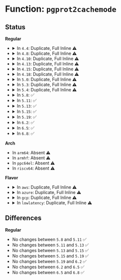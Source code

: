 # Function: <code>pgprot2cachemode</code>

## Status
<b>Regular</b>
<ul>
<li>
<details>
<summary>In <code>4.4</code>: Duplicate, Full Inline ⚠️</summary>

**Collision:** Static Duplication

**Inline:** Full

**Transformation:** False

**Instances:**

```
In arch/x86/mm/ioremap.c (ffffffff8106bd89)
Location: arch/x86/include/asm/pgtable_types.h:355
Inline: True
Inline callers:
  - arch/x86/mm/ioremap.c:ioremap_prot
```
```
In arch/x86/mm/pageattr.c (ffffffff8106e344)
Location: arch/x86/include/asm/pgtable_types.h:355
Inline: True
Inline callers:
  - arch/x86/mm/pageattr.c:change_page_attr_set_clr
```
```
In arch/x86/mm/pat.c (ffffffff810706a1)
Location: arch/x86/include/asm/pgtable_types.h:355
Inline: True
Inline callers:
  - arch/x86/mm/pat.c:reserve_pfn_range
```
</details>
</li>
<li>
<details>
<summary>In <code>4.8</code>: Duplicate, Full Inline ⚠️</summary>

**Collision:** Static Duplication

**Inline:** Full

**Transformation:** False

**Instances:**

```
In arch/x86/mm/ioremap.c (ffffffff8106bc36)
Location: arch/x86/include/asm/pgtable_types.h:393
Inline: True
Inline callers:
  - arch/x86/mm/ioremap.c:ioremap_prot
```
```
In arch/x86/mm/pageattr.c (ffffffff8106e10a)
Location: arch/x86/include/asm/pgtable_types.h:393
Inline: True
Inline callers:
  - arch/x86/mm/pageattr.c:change_page_attr_set_clr
```
```
In arch/x86/mm/pat.c (ffffffff81070431)
Location: arch/x86/include/asm/pgtable_types.h:393
Inline: True
Inline callers:
  - arch/x86/mm/pat.c:reserve_pfn_range
```
</details>
</li>
<li>
<details>
<summary>In <code>4.10</code>: Duplicate, Full Inline ⚠️</summary>

**Collision:** Static Duplication

**Inline:** Full

**Transformation:** False

**Instances:**

```
In arch/x86/mm/ioremap.c (ffffffff8106f856)
Location: arch/x86/include/asm/pgtable_types.h:393
Inline: True
Inline callers:
  - arch/x86/mm/ioremap.c:ioremap_prot
```
```
In arch/x86/mm/pageattr.c (ffffffff81071d7a)
Location: arch/x86/include/asm/pgtable_types.h:393
Inline: True
Inline callers:
  - arch/x86/mm/pageattr.c:change_page_attr_set_clr
```
```
In arch/x86/mm/pat.c (ffffffff810740c1)
Location: arch/x86/include/asm/pgtable_types.h:393
Inline: True
Inline callers:
  - arch/x86/mm/pat.c:reserve_pfn_range
```
</details>
</li>
<li>
<details>
<summary>In <code>4.13</code>: Duplicate, Full Inline ⚠️</summary>

**Collision:** Static Duplication

**Inline:** Full

**Transformation:** False

**Instances:**

```
In arch/x86/mm/ioremap.c (ffffffff8106ef89)
Location: arch/x86/include/asm/pgtable_types.h:430
Inline: True
Inline callers:
  - arch/x86/mm/ioremap.c:ioremap_prot
```
```
In arch/x86/mm/pageattr.c (ffffffff81071446)
Location: arch/x86/include/asm/pgtable_types.h:430
Inline: True
Inline callers:
  - arch/x86/mm/pageattr.c:change_page_attr_set_clr
```
```
In arch/x86/mm/pat.c (ffffffff81073641)
Location: arch/x86/include/asm/pgtable_types.h:430
Inline: True
Inline callers:
  - arch/x86/mm/pat.c:reserve_pfn_range
```
</details>
</li>
<li>
<details>
<summary>In <code>4.15</code>: Duplicate, Full Inline ⚠️</summary>

**Collision:** Static Duplication

**Inline:** Full

**Transformation:** False

**Instances:**

```
In arch/x86/mm/ioremap.c (ffffffff81074079)
Location: arch/x86/include/asm/pgtable_types.h:455
Inline: True
Inline callers:
  - arch/x86/mm/ioremap.c:ioremap_prot
```
```
In arch/x86/mm/pageattr.c (ffffffff81076bc3)
Location: arch/x86/include/asm/pgtable_types.h:455
Inline: True
Inline callers:
  - arch/x86/mm/pageattr.c:change_page_attr_set_clr
```
```
In arch/x86/mm/pat.c (ffffffff81079001)
Location: arch/x86/include/asm/pgtable_types.h:455
Inline: True
Inline callers:
  - arch/x86/mm/pat.c:reserve_pfn_range
```
</details>
</li>
<li>
<details>
<summary>In <code>4.18</code>: Duplicate, Full Inline ⚠️</summary>

**Collision:** Static Duplication

**Inline:** Full

**Transformation:** False

**Instances:**

```
In arch/x86/mm/ioremap.c (ffffffff81076a90)
Location: arch/x86/include/asm/pgtable_types.h:454
Inline: True
Inline callers:
  - arch/x86/mm/ioremap.c:ioremap_prot
```
```
In arch/x86/mm/pageattr.c (ffffffff810796c8)
Location: arch/x86/include/asm/pgtable_types.h:454
Inline: True
Inline callers:
  - arch/x86/mm/pageattr.c:change_page_attr_set_clr
```
```
In arch/x86/mm/pat.c (ffffffff8107b9d1)
Location: arch/x86/include/asm/pgtable_types.h:454
Inline: True
Inline callers:
  - arch/x86/mm/pat.c:reserve_pfn_range
```
</details>
</li>
<li>
<details>
<summary>In <code>5.0</code>: Duplicate, Full Inline ⚠️</summary>

**Collision:** Static Duplication

**Inline:** Full

**Transformation:** False

**Instances:**

```
In arch/x86/mm/ioremap.c (ffffffff8107d120)
Location: arch/x86/include/asm/pgtable_types.h:478
Inline: True
Inline callers:
  - arch/x86/mm/ioremap.c:ioremap_prot
```
```
In arch/x86/mm/pageattr.c (ffffffff8108001d)
Location: arch/x86/include/asm/pgtable_types.h:478
Inline: True
Inline callers:
  - arch/x86/mm/pageattr.c:change_page_attr_set_clr
```
```
In arch/x86/mm/pat.c (ffffffff81082341)
Location: arch/x86/include/asm/pgtable_types.h:478
Inline: True
Inline callers:
  - arch/x86/mm/pat.c:reserve_pfn_range
```
</details>
</li>
<li>
<details>
<summary>In <code>5.3</code>: Duplicate, Full Inline ⚠️</summary>

**Collision:** Static Duplication

**Inline:** Full

**Transformation:** False

**Instances:**

```
In arch/x86/mm/ioremap.c (ffffffff8108086d)
Location: arch/x86/include/asm/pgtable_types.h:477
Inline: True
Inline callers:
  - arch/x86/mm/ioremap.c:ioremap_prot
```
```
In arch/x86/mm/pageattr.c (ffffffff81083ab6)
Location: arch/x86/include/asm/pgtable_types.h:477
Inline: True
Inline callers:
  - arch/x86/mm/pageattr.c:change_page_attr_set_clr
```
```
In arch/x86/mm/pat.c (ffffffff81085fc1)
Location: arch/x86/include/asm/pgtable_types.h:477
Inline: True
Inline callers:
  - arch/x86/mm/pat.c:reserve_pfn_range
```
</details>
</li>
<li>
<details>
<summary>In <code>5.4</code>: Duplicate, Full Inline ⚠️</summary>

**Collision:** Static Duplication

**Inline:** Full

**Transformation:** False

**Instances:**

```
In arch/x86/mm/ioremap.c (ffffffff81081a6d)
Location: arch/x86/include/asm/pgtable_types.h:477
Inline: True
Inline callers:
  - arch/x86/mm/ioremap.c:ioremap_prot
```
```
In arch/x86/mm/pageattr.c (ffffffff81084b86)
Location: arch/x86/include/asm/pgtable_types.h:477
Inline: True
Inline callers:
  - arch/x86/mm/pageattr.c:change_page_attr_set_clr
```
```
In arch/x86/mm/pat.c (ffffffff81086cb1)
Location: arch/x86/include/asm/pgtable_types.h:477
Inline: True
Inline callers:
  - arch/x86/mm/pat.c:reserve_pfn_range
```
</details>
</li>
<li>
<details>
<summary>In <code>5.8</code>: ✅</summary>

```c
enum page_cache_mode pgprot2cachemode(pgprot_t pgprot);
```

**Collision:** Unique Global

**Inline:** No

**Transformation:** False

**Instances:**

```
In arch/x86/mm/init.c (ffffffff810842c0)
Location: arch/x86/mm/init.c:86
Inline: False
Direct callers:
  - arch/x86/mm/ioremap.c:ioremap_prot
  - arch/x86/mm/pat/memtype.c:reserve_pfn_range
```
**Symbols:**

```
ffffffff810842c0-ffffffff810842ef: pgprot2cachemode (STB_GLOBAL)
```
</details>
</li>
<li>
<details>
<summary>In <code>5.11</code>: ✅</summary>

```c
enum page_cache_mode pgprot2cachemode(pgprot_t pgprot);
```

**Collision:** Unique Global

**Inline:** No

**Transformation:** False

**Instances:**

```
In arch/x86/mm/init.c (ffffffff81085810)
Location: arch/x86/mm/init.c:87
Inline: False
Direct callers:
  - arch/x86/mm/ioremap.c:ioremap_prot
  - arch/x86/mm/pat/memtype.c:reserve_pfn_range
```
**Symbols:**

```
ffffffff81085810-ffffffff8108583f: pgprot2cachemode (STB_GLOBAL)
```
</details>
</li>
<li>
<details>
<summary>In <code>5.13</code>: ✅</summary>

```c
enum page_cache_mode pgprot2cachemode(pgprot_t pgprot);
```

**Collision:** Unique Global

**Inline:** No

**Transformation:** False

**Instances:**

```
In arch/x86/mm/init.c (ffffffff81086510)
Location: arch/x86/mm/init.c:87
Inline: False
Direct callers:
  - arch/x86/mm/ioremap.c:ioremap_prot
  - arch/x86/mm/pat/memtype.c:reserve_pfn_range
```
**Symbols:**

```
ffffffff81086510-ffffffff8108653f: pgprot2cachemode (STB_GLOBAL)
```
</details>
</li>
<li>
<details>
<summary>In <code>5.15</code>: ✅</summary>

```c
enum page_cache_mode pgprot2cachemode(pgprot_t pgprot);
```

**Collision:** Unique Global

**Inline:** No

**Transformation:** False

**Instances:**

```
In arch/x86/mm/init.c (ffffffff81095720)
Location: arch/x86/mm/init.c:87
Inline: False
Direct callers:
  - arch/x86/mm/ioremap.c:ioremap_prot
  - arch/x86/mm/pat/memtype.c:reserve_pfn_range
```
**Symbols:**

```
ffffffff81095720-ffffffff8109574f: pgprot2cachemode (STB_GLOBAL)
```
</details>
</li>
<li>
<details>
<summary>In <code>5.19</code>: ✅</summary>

```c
enum page_cache_mode pgprot2cachemode(pgprot_t pgprot);
```

**Collision:** Unique Global

**Inline:** No

**Transformation:** False

**Instances:**

```
In arch/x86/mm/init.c (ffffffff810a78e0)
Location: arch/x86/mm/init.c:96
Inline: False
Direct callers:
  - arch/x86/mm/ioremap.c:ioremap_prot
  - arch/x86/mm/pat/memtype.c:reserve_pfn_range
```
**Symbols:**

```
ffffffff810a78e0-ffffffff810a791f: pgprot2cachemode (STB_GLOBAL)
```
</details>
</li>
<li>
<details>
<summary>In <code>6.2</code>: ✅</summary>

```c
enum page_cache_mode pgprot2cachemode(pgprot_t pgprot);
```

**Collision:** Unique Global

**Inline:** No

**Transformation:** False

**Instances:**

```
In arch/x86/mm/init.c (ffffffff810c0d00)
Location: arch/x86/mm/init.c:97
Inline: False
Direct callers:
  - arch/x86/mm/ioremap.c:ioremap_prot
  - arch/x86/mm/pat/memtype.c:reserve_pfn_range
```
**Symbols:**

```
ffffffff810c0d00-ffffffff810c0d3f: pgprot2cachemode (STB_GLOBAL)
```
</details>
</li>
<li>
<details>
<summary>In <code>6.5</code>: ✅</summary>

```c
enum page_cache_mode pgprot2cachemode(pgprot_t pgprot);
```

**Collision:** Unique Global

**Inline:** No

**Transformation:** False

**Instances:**

```
In arch/x86/mm/init.c (ffffffff810c43e0)
Location: arch/x86/mm/init.c:98
Inline: False
Direct callers:
  - arch/x86/mm/ioremap.c:ioremap_prot
  - arch/x86/mm/pat/memtype.c:reserve_pfn_range
```
**Symbols:**

```
ffffffff810c43e0-ffffffff810c441f: pgprot2cachemode (STB_GLOBAL)
```
</details>
</li>
<li>
<details>
<summary>In <code>6.8</code>: ✅</summary>

```c
enum page_cache_mode pgprot2cachemode(pgprot_t pgprot);
```

**Collision:** Unique Global

**Inline:** No

**Transformation:** False

**Instances:**

```
In arch/x86/mm/init.c (ffffffff810cc830)
Location: arch/x86/mm/init.c:97
Inline: False
Direct callers:
  - arch/x86/mm/ioremap.c:ioremap_prot
  - arch/x86/mm/pat/memtype.c:reserve_pfn_range
```
**Symbols:**

```
ffffffff810cc830-ffffffff810cc86f: pgprot2cachemode (STB_GLOBAL)
```
</details>
</li>
</ul>
<b>Arch</b>
<ul>
<li>
In <code>arm64</code>: Absent ⚠️
</li>
<li>
In <code>armhf</code>: Absent ⚠️
</li>
<li>
In <code>ppc64el</code>: Absent ⚠️
</li>
<li>
In <code>riscv64</code>: Absent ⚠️
</li>
</ul>
<b>Flavor</b>
<ul>
<li>
<details>
<summary>In <code>aws</code>: Duplicate, Full Inline ⚠️</summary>

**Collision:** Static Duplication

**Inline:** Full

**Transformation:** False

**Instances:**

```
In arch/x86/mm/ioremap.c (ffffffff81080a6d)
Location: arch/x86/include/asm/pgtable_types.h:477
Inline: True
Inline callers:
  - arch/x86/mm/ioremap.c:ioremap_prot
```
```
In arch/x86/mm/pageattr.c (ffffffff81083b86)
Location: arch/x86/include/asm/pgtable_types.h:477
Inline: True
Inline callers:
  - arch/x86/mm/pageattr.c:change_page_attr_set_clr
```
```
In arch/x86/mm/pat.c (ffffffff81085cb1)
Location: arch/x86/include/asm/pgtable_types.h:477
Inline: True
Inline callers:
  - arch/x86/mm/pat.c:reserve_pfn_range
```
</details>
</li>
<li>
<details>
<summary>In <code>azure</code>: Duplicate, Full Inline ⚠️</summary>

**Collision:** Static Duplication

**Inline:** Full

**Transformation:** False

**Instances:**

```
In arch/x86/mm/ioremap.c (ffffffff8106f9bd)
Location: arch/x86/include/asm/pgtable_types.h:477
Inline: True
Inline callers:
  - arch/x86/mm/ioremap.c:ioremap_prot
```
```
In arch/x86/mm/pageattr.c (ffffffff810727d6)
Location: arch/x86/include/asm/pgtable_types.h:477
Inline: True
Inline callers:
  - arch/x86/mm/pageattr.c:change_page_attr_set_clr
```
```
In arch/x86/mm/pat.c (ffffffff81074a31)
Location: arch/x86/include/asm/pgtable_types.h:477
Inline: True
Inline callers:
  - arch/x86/mm/pat.c:reserve_pfn_range
```
</details>
</li>
<li>
<details>
<summary>In <code>gcp</code>: Duplicate, Full Inline ⚠️</summary>

**Collision:** Static Duplication

**Inline:** Full

**Transformation:** False

**Instances:**

```
In arch/x86/mm/ioremap.c (ffffffff81080a1d)
Location: arch/x86/include/asm/pgtable_types.h:477
Inline: True
Inline callers:
  - arch/x86/mm/ioremap.c:ioremap_prot
```
```
In arch/x86/mm/pageattr.c (ffffffff81083b36)
Location: arch/x86/include/asm/pgtable_types.h:477
Inline: True
Inline callers:
  - arch/x86/mm/pageattr.c:change_page_attr_set_clr
```
```
In arch/x86/mm/pat.c (ffffffff81085c61)
Location: arch/x86/include/asm/pgtable_types.h:477
Inline: True
Inline callers:
  - arch/x86/mm/pat.c:reserve_pfn_range
```
</details>
</li>
<li>
<details>
<summary>In <code>lowlatency</code>: Duplicate, Full Inline ⚠️</summary>

**Collision:** Static Duplication

**Inline:** Full

**Transformation:** False

**Instances:**

```
In arch/x86/mm/ioremap.c (ffffffff81082b3d)
Location: arch/x86/include/asm/pgtable_types.h:477
Inline: True
Inline callers:
  - arch/x86/mm/ioremap.c:ioremap_prot
```
```
In arch/x86/mm/pageattr.c (ffffffff81085c76)
Location: arch/x86/include/asm/pgtable_types.h:477
Inline: True
Inline callers:
  - arch/x86/mm/pageattr.c:change_page_attr_set_clr
```
```
In arch/x86/mm/pat.c (ffffffff81087db1)
Location: arch/x86/include/asm/pgtable_types.h:477
Inline: True
Inline callers:
  - arch/x86/mm/pat.c:reserve_pfn_range
```
</details>
</li>
</ul>

## Differences
<b>Regular</b>
<ul>
<li>
No changes between <code>5.8</code> and <code>5.11</code> ✅
</li>
<li>
No changes between <code>5.11</code> and <code>5.13</code> ✅
</li>
<li>
No changes between <code>5.13</code> and <code>5.15</code> ✅
</li>
<li>
No changes between <code>5.15</code> and <code>5.19</code> ✅
</li>
<li>
No changes between <code>5.19</code> and <code>6.2</code> ✅
</li>
<li>
No changes between <code>6.2</code> and <code>6.5</code> ✅
</li>
<li>
No changes between <code>6.5</code> and <code>6.8</code> ✅
</li>
</ul>
